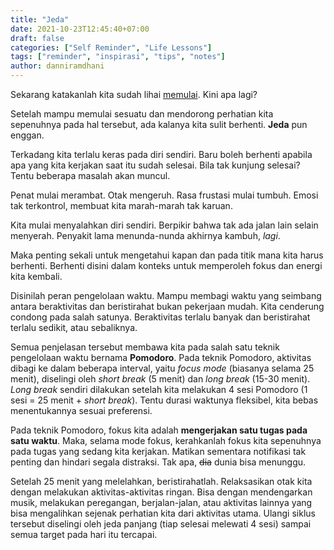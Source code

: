 ```yaml
---
title: "Jeda"
date: 2021-10-23T12:45:40+07:00
draft: false
categories: ["Self Reminder", "Life Lessons"]
tags: ["reminder", "inspirasi", "tips", "notes"]
author: danniramdhani
---
```


Sekarang katakanlah kita sudah lihai [memulai](https://metanoia.my.id/posts/memulai/). Kini apa lagi?

Setelah mampu memulai sesuatu dan mendorong perhatian kita sepenuhnya pada hal tersebut, ada kalanya kita sulit berhenti. **Jeda** pun enggan.

Terkadang kita terlalu keras pada diri sendiri. Baru boleh berhenti apabila apa yang kita kerjakan saat itu sudah selesai. Bila tak kunjung selesai? Tentu beberapa masalah akan muncul.

Penat mulai merambat. Otak mengeruh. Rasa frustasi mulai tumbuh. Emosi tak terkontrol, membuat kita marah-marah tak karuan. 

Kita mulai menyalahkan diri sendiri. Berpikir bahwa tak ada jalan lain selain menyerah. Penyakit lama menunda-nunda akhirnya kambuh, *lagi*.

Maka penting sekali untuk mengetahui kapan dan pada titik mana kita harus berhenti. Berhenti disini dalam konteks untuk memperoleh fokus dan energi kita kembali.

Disinilah peran pengelolaan waktu.
Mampu membagi waktu yang seimbang antara beraktivitas dan beristirahat bukan pekerjaan mudah. Kita cenderung condong pada salah satunya. Beraktivitas terlalu banyak dan beristirahat terlalu sedikit, atau sebaliknya.

Semua penjelasan tersebut membawa kita pada salah satu teknik pengelolaan waktu bernama **Pomodoro**.
Pada teknik Pomodoro, aktivitas dibagi ke dalam beberapa interval, yaitu *focus mode* (biasanya selama 25 menit), diselingi oleh *short break* (5 menit) dan *long break* (15-30 menit).
*Long break* sendiri dilakukan setelah kita melakukan 4 sesi Pomodoro (1 sesi = 25 menit + *short break*). Tentu durasi waktunya fleksibel, kita bebas menentukannya sesuai preferensi.

Pada teknik Pomodoro, fokus kita adalah **mengerjakan satu tugas pada satu waktu**. Maka, selama mode fokus, kerahkanlah fokus kita sepenuhnya pada tugas yang sedang kita kerjakan. Matikan sementara notifikasi tak penting dan hindari segala distraksi. Tak apa, ~~dia~~ dunia bisa menunggu.

Setelah 25 menit yang melelahkan, beristirahatlah. Relaksasikan otak kita dengan melakukan aktivitas-aktivitas ringan. Bisa dengan mendengarkan musik, melakukan peregangan, berjalan-jalan, atau aktivitas lainnya yang bisa mengalihkan sejenak perhatian kita dari aktivitas utama.
Ulangi siklus tersebut diselingi oleh jeda panjang (tiap selesai melewati 4 sesi) sampai semua target pada hari itu tercapai.
